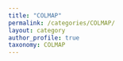 ```yaml
---
title: "COLMAP"
permalink: /categories/COLMAP/
layout: category
author_profile: true
taxonomy: COLMAP
---
```

